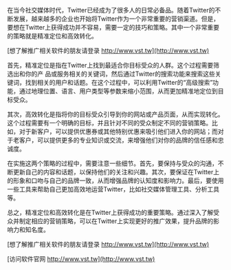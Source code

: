 在当今社交媒体时代，Twitter已经成为了很多人的日常必备品。随着Twitter的不断发展，越来越多的企业也开始将Twitter作为一个非常重要的营销渠道。但是，要想在Twitter上获得成功并不容易，需要一定的技巧和策略。其中一个非常重要的策略就是精准定位和高效转化。

[想了解推广相关软件的朋友请登录 http://www.vst.tw](http://www.vst.tw)

首先，精准定位是指在Twitter上找到最适合你目标受众的人群。这个过程需要筛选出和你的产 品或服务相关的关键词，然后通过Twitter的搜索功能来搜索这些关键词，找到相关的用户和话题。在这个过程中，可以利用Twitter的“高级搜索”功能，通过地理位置、语言、用户类型等参数来缩小范围，从而更加精准地定位到目标受众。

其次，高效转化是指将你的目标受众引导到你的网站或产品页面，从而实现转化。这个过程需要有一个明确的目标，并且针对不同的受众制定不同的营销策略。比如，对于新客户，可以提供优惠券或其他特别优惠来吸引他们进入你的网站；而对于老客户，可以提供更多的专业知识或交流，来增强他们对你的品牌的信任感和忠诚度。

在实施这两个策略的过程中，需要注意一些细节。首先，要保持与受众的沟通，不断更新自己的内容和话题，以保持他们的关注和兴趣。其次，要保证在Twitter上的形象和口吻与自己的品牌一致，从而增强品牌的认知度和影响力。最后，要使用一些工具来帮助自己更加高效地运营Twitter，比如社交媒体管理工具、分析工具等。

总之，精准定位和高效转化是在Twitter上获得成功的重要策略。通过深入了解受众并制定相应的营销策略，可以在Twitter上实现更好的推广效果，提升品牌的影响力和知名度。

[想了解推广相关软件的朋友请登录 http://www.vst.tw](http://www.vst.tw)


[访问软件官网 http://www.vst.tw](http://www.vst.tw)
